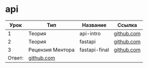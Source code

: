# api

| Урок | Тип              | Название      | Ссылка                         |
| ---- | ---------------- | ------------- | ------------------------------ |
| 1    | Теория           | api-intro     | [github.com](./api-intro/)     |
| 2    | Теория           | fastapi       | [github.com](./fastapi/)       |
| 3    | Рецензия Ментора | fastapi-final | [github.com](./fastapi-final/) |
| Ответ:| [github.com](https://github.com/Hellowich/fastapi-homework/tree/main)